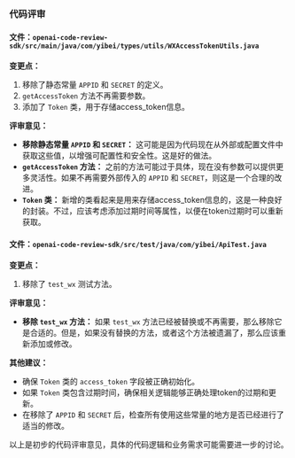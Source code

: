 ### 代码评审

#### 文件：`openai-code-review-sdk/src/main/java/com/yibei/types/utils/WXAccessTokenUtils.java`

**变更点：**

1. 移除了静态常量 `APPID` 和 `SECRET` 的定义。
2. `getAccessToken` 方法不再需要参数。
3. 添加了 `Token` 类，用于存储access_token信息。

**评审意见：**

- **移除静态常量 `APPID` 和 `SECRET`：** 这可能是因为代码现在从外部或配置文件中获取这些值，以增强可配置性和安全性。这是好的做法。
- **`getAccessToken` 方法：** 之前的方法可能过于具体，现在没有参数可以提供更多灵活性。如果不再需要外部传入的 `APPID` 和 `SECRET`，则这是一个合理的改进。
- **`Token` 类：** 新增的类看起来是用来存储access_token信息的，这是一种良好的封装。不过，应该考虑添加过期时间等属性，以便在token过期时可以重新获取。

#### 文件：`openai-code-review-sdk/src/test/java/com/yibei/ApiTest.java`

**变更点：**

1. 移除了 `test_wx` 测试方法。

**评审意见：**

- **移除 `test_wx` 方法：** 如果 `test_wx` 方法已经被替换或不再需要，那么移除它是合适的。但是，如果没有替换的方法，或者这个方法被遗漏了，那么应该重新添加或修改。

**其他建议：**

- 确保 `Token` 类的 `access_token` 字段被正确初始化。
- 如果 `Token` 类包含过期时间，确保相关逻辑能够正确处理token的过期和更新。
- 在移除了 `APPID` 和 `SECRET` 后，检查所有使用这些常量的地方是否已经进行了适当的修改。

以上是初步的代码评审意见，具体的代码逻辑和业务需求可能需要进一步的讨论。
